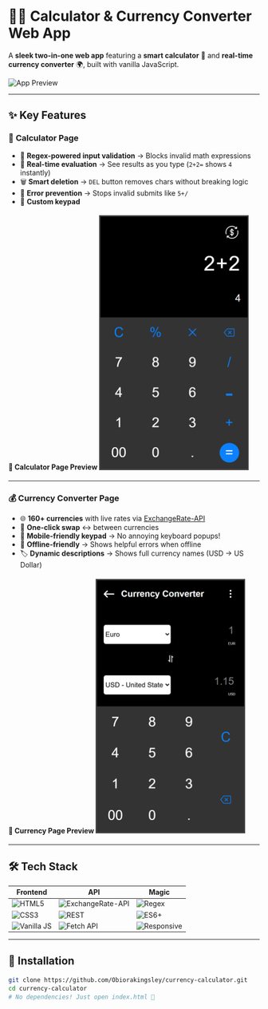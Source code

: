 # 🧮💱 Calculator & Currency Converter Web App

A **sleek two-in-one web app** featuring a **smart calculator** 🤖 and **real-time currency converter** 🌍, built with vanilla JavaScript.

![App Preview]()

---

## ✨ Key Features

### 🧮 **Calculator Page**

- 🚨 **Regex-powered input validation** → Blocks invalid math expressions
- 🔄 **Real-time evaluation** → See results as you type (`2+2=` shows `4` instantly)
- 🗑️ **Smart deletion** → `DEL` button removes chars without breaking logic
- 🚦 **Error prevention** → Stops invalid submits like `5+/`
- 📱 **Custom keypad**

#### 📸 **Calculator Page Preview** <img src="images/calculator-screenshot.png" width="300" alt="Calculator Screenshot">

---

### 💰 **Currency Converter Page**

- 🌐 **160+ currencies** with live rates via [ExchangeRate-API](https://www.exchangerate-api.com/)
- 🔄 **One-click swap** ↔️ between currencies
- 📱 **Mobile-friendly keypad** → No annoying keyboard popups!
- 📡 **Offline-friendly** → Shows helpful errors when offline
- 🏷️ **Dynamic descriptions** → Shows full currency names (USD → US Dollar)

#### 📸 **Currency Page Preview** <img src="images/currency-screenshot.png" width="300" alt="Calculator Screenshot">

---

## 🛠️ Tech Stack

| Frontend                                                                                  | API                                                                                  | Magic                                                                                              |
| ----------------------------------------------------------------------------------------- | ------------------------------------------------------------------------------------ | -------------------------------------------------------------------------------------------------- |
| ![HTML5](https://img.shields.io/badge/HTML5-E34F26?style=flat&logo=html5&logoColor=white) | ![ExchangeRate-API](https://img.shields.io/badge/ExchangeRate_API-6DA55F?style=flat) | ![Regex](https://img.shields.io/badge/Regex-0D8ABC?style=flat)                                     |
| ![CSS3](https://img.shields.io/badge/CSS3-1572B6?style=flat&logo=css3&logoColor=white)    | ![REST](https://img.shields.io/badge/REST-FF6C37?style=flat)                         | ![ES6+](https://img.shields.io/badge/JavaScript-F7DF1E?style=flat&logo=javascript&logoColor=black) |
| ![Vanilla JS](https://img.shields.io/badge/Vanilla_JS-FF9E0F?style=flat)                  | ![Fetch API](https://img.shields.io/badge/Fetch_API-5A29E4?style=flat)               | ![Responsive](https://img.shields.io/badge/Responsive-563D7C?style=flat)                           |

---

## 🚀 Installation

```bash
git clone https://github.com/Obiorakingsley/currency-calculator.git
cd currency-calculator
# No dependencies! Just open index.html 🎉
```
